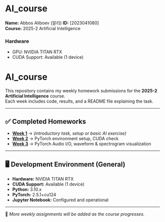 # AI_course

**Name:** Abbos Aliboev  (알리)
**ID:** [2023041080]  
**Course:** 2025-2 Artificial Intelligence  

### Hardware
- GPU: NVIDIA TITAN RTX
- CUDA Support: Available (1 device)
# AI_course

This repository contains my weekly homework submissions for the **2025-2 Artificial Intelligence** course.  
Each week includes code, results, and a README file explaining the task.

---

## ✅ Completed Homeworks

- **[Week 1](./week1/README.md)** → *(introductory task, setup or basic AI exercise)*  
- **[Week 2](./week2/README.md)** → PyTorch environment setup, CUDA check  
- **[Week 3](./week3/README.md)** → PyTorch Audio I/O, waveform & spectrogram visualization  

---

## 🖥️ Development Environment (General)

- **Hardware:** NVIDIA TITAN RTX  
- **CUDA Support:** Available (1 device)  
- **Python:** 3.10.x  
- **PyTorch:** 2.5.1+cu124  
- **Jupyter Notebook:** Configured and operational  

---

📌 *More weekly assignments will be added as the course progresses.*  


